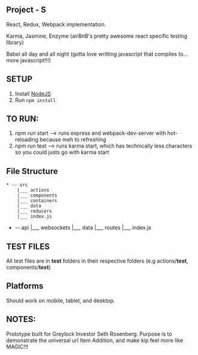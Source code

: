 ## Project - S

React, Redux, Webpack implementation.

Karma, Jasmine, Enzyme (airBnB's pretty awesome react specific testing library)

Babel all day and all night (gotta love writting javascript that compiles to... more javascript!!!)

## SETUP

1. Install [NodeJS](nodejs.org)
2. Run `npm install`

## TO RUN: 
1. npm run start --> runs express and webpack-dev-server with hot-reloading because meh to refreshing
2. npm run test --> runs karma start, which has technically less characters so you could justs go with karma start 

## File Structure

	* -- src
		|___ actions
		|___ components
		|___ containers
		|___ data
		|___ reducers
		|___ index.js
    
  * -- api
    |___ websockets
    |___ data
    |___ routes
    |___ index.js


## TEST FILES

All test files are in __test__ folders in their respective folders (e.g actions/__test__, components/__test__)

## Platforms

Should work on mobile, tablet, and desktop.

## NOTES:

Prototype built for Greylock Investor Seth Rosenberg.
Purpose is to demonstrate the universal url Item Addition, and make kip feel more like MAGIC!!!



